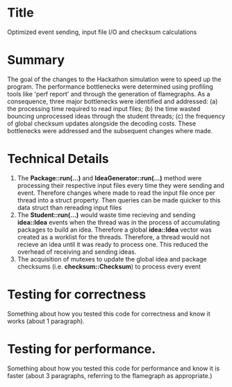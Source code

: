 # Title
Optimized event sending, input file I/O and checksum calculations

# Summary

The goal of the changes to the Hackathon simulation were to speed up the program.
The performance bottlenecks were determined using profiling tools like 'perf report' and
through the generation of flamegraphs. As a consequence, three major bottlenecks were identified and addressed: (a) the processing time required to read input files; (b) the time wasted bouncing unprocessed ideas through the student threads; (c) the frequency of global checksum updates alongside the decoding costs. These bottlenecks were addressed and the subsequent changes where made.

# Technical Details

1. The **Package::run(...)** and **IdeaGenerator::run(...)** method were processing their respective input files every time they were sending and event. Therefore changes where made to read the input file once per thread into a struct property. Then queries can be made quicker to this data struct than rereading input files
2. The **Student::run(...)** would waste time recieving and sending **idea::Idea** events when the thread was in the process of accumulating packages to build an idea. Therefore a global **idea::Idea** vector was created as a worklist for the threads. Therefore, a thread would not recieve an idea until it was ready to process one. This reduced the overhead of receiving and sending ideas.
3. The acquisition of mutexes to update the global idea and package checksums (i.e. **checksum::Checksum**) to process every event

# Testing for correctness

Something about how you tested this code for correctness and know it works (about 1 paragraph).

# Testing for performance.

Something about how you tested this code for performance and know it is faster (about 3 paragraphs, referring to the flamegraph as appropriate.)
